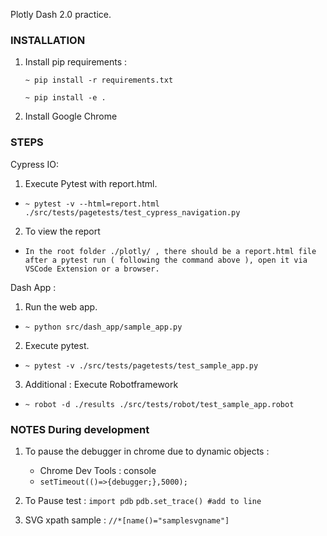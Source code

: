 Plotly Dash 2.0 practice.

### INSTALLATION ###
1. Install pip requirements : 
    ```commandline
    ~ pip install -r requirements.txt 
    ```
    ```commandline
    ~ pip install -e .
    ```

2. Install Google Chrome

### STEPS ###

Cypress IO:

1. Execute Pytest with report.html.
- `~ pytest -v --html=report.html ./src/tests/pagetests/test_cypress_navigation.py`

2. To view the report
- `In the root folder ./plotly/ , there should be a report.html file after a pytest run ( following the command above ), open it via VSCode Extension or a browser.`

Dash App :

1. Run the web app. 
- `~ python src/dash_app/sample_app.py`

2. Execute pytest.
- `~ pytest -v ./src/tests/pagetests/test_sample_app.py`

3. Additional : Execute Robotframework
- `~ robot -d ./results ./src/tests/robot/test_sample_app.robot `

### NOTES During development ###
1. To pause the debugger in chrome due to dynamic objects : 
    - Chrome Dev Tools : console 
    - `setTimeout(()=>{debugger;},5000);`

2. To Pause test : 
    ```import pdb```
    ```pdb.set_trace() #add to line```

3. SVG xpath sample : `//*[name()="samplesvgname"]`
